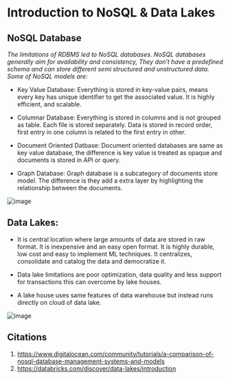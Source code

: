 # Introduction to NoSQL & Data Lakes

## NoSQL Database

*The limitations of RDBMS led to NoSQL databases. NoSQL databases generally aim for availability and consistency, They don’t have a predefined schema and can store different semi structured and unstructured data. Some of NoSQL models are:*

* Key Value Database:
Everything is stored in key-value pairs, means every key has unique identifier to get the associated value. It is highly efficient, and scalable. 

* Columnar Database:
Everything is stored in columns and is not grouped as table. Each file is stored separately. Data is stored in record order, first entry in one column is related to the first entry in other. 

* Document Oriented Datbase: 
Document oriented databases are same as key value database, the difference is key value is treated as opaque and documents is stored in API or query.

* Graph Database:
Graph database is a subcategory of documents store model. The difference is they add a extra layer by highlighting the relationship between the documents.

![image](https://docs.microsoft.com/en-us/dotnet/architecture/cloud-native/media/types-of-nosql-datastores.png)

## Data Lakes:
* It is central location where large amounts of data are stored in raw format. It is inexpensive and an easy open format. It is highly durable, low cost and easy to implement ML techniques. It centralizes, consolidate and catalog the data and democratize it.

* Data lake limitations are poor optimization, data quality and less support for transactions this can overcome by lake houses.

* A lake house uses same features of data warehouse but instead runs directly on cloud of data lake.

![image](https://d1.awsstatic.com/Data%20Lake/what-is-a-data-lake.c3917cc3e6af77037a814c5aeb7cec1de7f89eb9.PNG)

## Citations

1.	https://www.digitalocean.com/community/tutorials/a-comparison-of-nosql-database-management-systems-and-models
2.	https://databricks.com/discover/data-lakes/introduction



 
 
